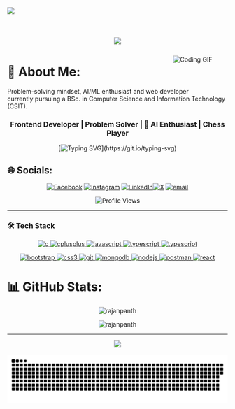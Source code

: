  [//]: <> ( <h2 align="center">Hi 👋, I'm Rajan Pantha</h2>)
 [//]: <> ( <h3 align="center">Frontend Developer from Nepal</h3> )



<img src="https://user-images.githubusercontent.com/74038190/212284115-f47cd8ff-2ffb-4b04-b5bf-4d1c14c0247f.gif" width="1600">

<h1 align="center">
    <img src="https://readme-typing-svg.herokuapp.com/?font=Righteous&size=35&center=true&vCenter=true&width=500&height=70&duration=4000&lines=Hi+There!+👋;+Welcome+to+my+GitHub+Profile;" />
</h1>



<img align="right" alt="Coding GIF" width="125" src="https://media.giphy.com/media/bGgsc5mWoryfgKBx1u/giphy.gif"/>

 [//]: <> ( <img align="right" alt="Coding GIF" width="150" src="https://github.com/user-attachments/assets/f26f8e99-89e2-46c9-b87e-9e5e4d42a03b"/>)
# 🌟 About Me:
Problem-solving mindset, AI/ML enthusiast and web developer<br> currently pursuing a BSc. in Computer Science and Information Technology (CSIT).

<div align="center">
  

###  Frontend Developer | Problem Solver | 🤖 AI Enthusiast | Chess Player

[![Typing SVG](https://readme-typing-svg.herokuapp.com?font=Fira+Code&pause=1000&color=00FF00&center=true&vCenter=true&width=435&lines=Passionate+about+Web+Development;Open+Source+Contributer;Graphic+Designer;Problem+Solver!)](https://git.io/typing-svg)

</div>





## 🌐 Socials:

<div align="center">

[![Facebook](https://img.shields.io/badge/Facebook-%231877F2.svg?logo=Facebook&logoColor=white)](https://www.facebook.com/rajan.pantha.7583) [![Instagram](https://img.shields.io/badge/Instagram-%23E4405F.svg?logo=Instagram&logoColor=white)](https://www.instagram.com/rajanpantha1/) [![LinkedIn](https://img.shields.io/badge/LinkedIn-%230077B5.svg?logo=linkedin&logoColor=white)](https://www.linkedin.com/in/rajan-pantha-0777122a7/)[![X](https://img.shields.io/badge/X-black.svg?logo=X&logoColor=white)](https://x.com/Rajan_panth) [![email](https://img.shields.io/badge/Email-D14836?logo=gmail&logoColor=white)](mailto:pantharajan0@gmail.com) 

   ![Profile Views](https://komarev.com/ghpvc/?username=rajanpanth&label=Profile%20views&color=brightgreen&style=for-the-badge)
</div>


---

### 🛠️ Tech Stack


<p align="center">
  <a href="https://www.cprogramming.com/" target="blank" rel="noopener noreferrer">
    <img src="https://skillicons.dev/icons?i=c" alt="c" />
  </a>
  <a href="https://www.w3schools.com/cpp/" target="blank" rel="noopener noreferrer">
    <img src="https://skillicons.dev/icons?i=cpp" alt="cplusplus" />
  </a>
  <a href="https://developer.mozilla.org/en-US/docs/Web/JavaScript" target="blank" rel="noopener noreferrer">
    <img src="https://skillicons.dev/icons?i=javascript" alt="javascript" />
  </a>
  <a href="https://www.typescriptlang.org/" target="blank" rel="noopener noreferrer">
    <img src="https://skillicons.dev/icons?i=typescript" alt="typescript" />
  </a>
   <a href="https://www.python.org/" target="blank" rel="noopener noreferrer">
    <img src="https://skillicons.dev/icons?i=python" alt="typescript" />
  </a>
</p>

<p align="center">
  <a href="https://html.spec.whatwg.org/" target="blank" rel="noopener noreferrer">
    <img src="https://skillicons.dev/icons?i=html" alt="bootstrap" />
  </a>
  <a href="https://www.w3schools.com/css/" target="blank" rel="noopener noreferrer">
    <img src="https://skillicons.dev/icons?i=css" alt="css3" />
  </a>
  <a href="https://git-scm.com/" target="blank" rel="noopener noreferrer">
    <img src="https://skillicons.dev/icons?i=git" alt="git" />
  </a>
  <a href="https://www.mongodb.com/" target="blank" rel="noopener noreferrer">
    <img src="https://skillicons.dev/icons?i=mongodb" alt="mongodb" />
  </a>
  <a href="https://nodejs.org" target="blank" rel="noopener noreferrer">
    <img src="https://skillicons.dev/icons?i=nodejs" alt="nodejs" />
  </a>
  <a href="https://postman.com" target="blank" rel="noopener noreferrer">
    <img src="https://skillicons.dev/icons?i=postman" alt="postman" />
  </a>
  <a href="https://reactjs.org/" target="blank" rel="noopener noreferrer">
    <img src="https://skillicons.dev/icons?i=react" alt="react" />
  </a>

</p>

# 📊 GitHub Stats:

<p align="center"> <img width=390 src="https://github-readme-stats.vercel.app/api/top-langs?username=rajanpanth&show_icons=true&locale=en&layout=compact&border_radius=10&theme=tokyonight" alt="rajanpanth" /> </p>
 <p align="center"> <img width=480 src="https://github-readme-streak-stats.herokuapp.com/?user=rajanpanth&border_radius=10&theme=tokyonight" alt="rajanpanth" /> </p>

---
<div align="center">
  <img src="https://capsule-render.vercel.app/api?type=waving&color=gradient&height=100&section=footer&animation=twinkling"/>
</div>


<div align="center">

![snake gif](https://github.com/rajanpanth/rajanpanth/blob/output/github-snake-dark.svg)

</div>





<!-- Proudly created with GPRM ( https://gprm.itsvg.in ) -->
